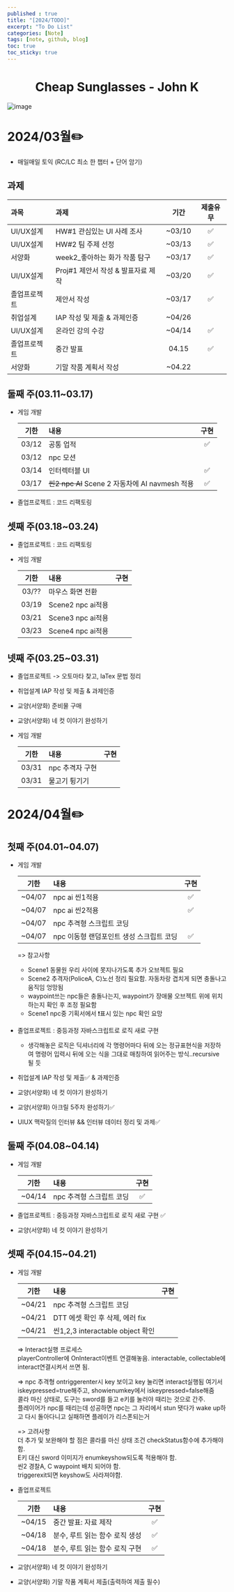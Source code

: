 ```yaml
---
published : true
title: "[2024/TODO]"
excerpt: "To Do List"
categories: [Note]
tags: [note, github, blog]
toc: true
toc_sticky: true
---
```


# <center><strong>Cheap Sunglasses</strong> - John K</center> 

![image](https://github.com/1004Jumto/1004Jumto.github.io/assets/96861450/dbde8292-c2b1-4275-8a5b-da38be410017)

# 2024/03월✏️

+ 매일매일 토익 (RC/LC 최소 한 챕터 + 단어 암기)  

## 과제

| 과목 | 과제 | 기간 | 제출유무 |
|:--|:--|:--:|:--:|
| UI/UX설계 | HW#1 관심있는 UI 사례 조사 | ~03/10 | ✅ | 
| UI/UX설계 | HW#2 팀 주제 선정 | ~03/13 | ✅ | 
| 서양화 | week2_좋아하는 화가 작품 탐구 | ~03/17 | ✅ |
| UI/UX설계 | Proj#1 제안서 작성 & 발표자료 제작| ~03/20 | ✅ |
| 졸업프로젝트 | 제안서 작성 | ~03/17 | ✅ |
| 취업설계 | IAP 작성 및 제출 & 과제인증 | ~04/26 |   |  
| UI/UX설계 | 온라인 강의 수강 | ~04/14 | ✅ |
| 졸업프로젝트 | 중간 발표 | 04.15 | ✅ |
| 서양화 | 기말 작품 계획서 작성 | ~04.22 | |
  
  
## 둘째 주(03.11~03.17)

+ 게임 개발  

  | 기한 | 내용 | 구현 |
  |:--:|:--|:--:| 
  | 03/12 | 공통 업적 | ✅ | 
  | 03/12 | npc 모션 |  | 
  | 03/14 |  인터렉터블 UI | ✅ | 
  | 03/17 |  ~~씬2 npc AI~~ Scene 2 자동차에 AI navmesh 적용 | ✅ | 


+ 졸업프로젝트 : 코드 리팩토링


## 셋째 주(03.18~03.24)
 
+ 졸업프로젝트 : 코드 리팩토링

+ 게임 개발  

  | 기한 | 내용 | 구현 |
  |:--:|:--|:--:| 
  | 03/?? | 마우스 화면 전환 |  | 
  | 03/19 | Scene2 npc ai적용 |  | 
  | 03/21 | Scene3 npc ai적용 |  | 
  | 03/23 | Scene4 npc ai적용 |  |   


## 넷째 주(03.25~03.31)

+ 졸업프로젝트 -> 오토마타 찾고, laTex 문법 정리
+ 취업설계 IAP 작성 및 제출 & 과제인증
+ 교양(서양화) 준비물 구매
+ 교양(서양화) 네 컷 이야기 완성하기
+ 게임 개발  

  | 기한 | 내용 | 구현 |
  |:--:|:--|:--:| 
  | 03/31 | npc 추격자 구현 |  | 
  | 03/31 | 물고기 튕기기 |  | 


# 2024/04월✏️

## 첫째 주(04.01~04.07)

+ 게임 개발  

  | 기한 | 내용 | 구현 |
  |:--:|:--|:--:| 
  | ~04/07 |  npc ai 씬1적용 | ✅ | 
  | ~04/07 |  npc ai 씬2적용 | ✅ |
  | ~04/07 |  npc 추격형 스크립트 코딩 |  |
  | ~04/07 |  npc 이동형 랜덤포인트 생성 스크립트 코딩 | ✅ |    

  => 참고사항
    + Scene1 동물원 우리 사이에 못지나가도록 추가 오브젝트 필요
    + Scene2 추격자(PoliceA, C)노선 정리 필요함. 자동차랑 겹치게 되면 충돌나고 움직임 엉망됨
    + waypoint쓰는 npc들은 충돌나는지, waypoint가 장애물 오브젝트 위에 위치하는지 확인 후 조정 필요함
    + Scene1 npc중 기획서에서 ❗표시 있는 npc 확인 요망 


+ 졸업프로젝트 : 중등과정 자바스크립트로 로직 새로 구현
    + 생각해놓은 로직은 딕셔너리에 각 명령어마다 뒤에 오는 정규표현식을 저장하여 명령어 입력시 뒤에 오는 식을 그대로 매칭하여 읽어주는 방식..recursive 될 듯 

+ 취업설계 IAP 작성 및 제출✅ & 과제인증
+ 교양(서양화) 네 컷 이야기 완성하기
+ 교양(서양화) 아크릴 5주차 완성하기✅
+ UIUX 맥락질의 인터뷰 && 인터뷰 데이터 정리 및 과제✅

## 둘째 주(04.08~04.14)

+ 게임 개발  

  | 기한 | 내용 | 구현 |
  |:--:|:--|:--:| 
  | ~04/14 |  npc 추격형 스크립트 코딩 | ✅ |    
 
+ 졸업프로젝트 : 중등과정 자바스크립트로 로직 새로 구현 ✅

+ 교양(서양화) 네 컷 이야기 완성하기 

## 셋째 주(04.15~04.21)

+ 게임 개발  

  | 기한 | 내용 | 구현 |
  |:--:|:--|:--:| 
  | ~04/21 |  npc 추격형 스크립트 코딩 | |
  | ~04/21 |  DTT 에셋 확인 후 삭제, 에러 fix | |
  | ~04/21 |  씬1,2,3 interactable object 확인 | |  

  => Interact실행 프로세스  
  playerController에 OnInteract이벤트 연결해놓음. interactable, collectable에 interact연결시켜서 쓰면 됨.  
  
  => npc 추격형 
  ontriggerenter시 key 보이고 key 눌리면 interact실행됨 여기서 iskeypressed=true해주고, showienumkey에서 iskeypressed=false해줌   
  콜라 마신 상태로, 도구는 sword를 들고 e키를 눌러야 때리는 것으로 간주.  
  플레이어가 npc를 때리는데 성공하면 npc는 그 자리에서 stun 됏다가 wake up하고 다시 돌아다니고 실패하면 플레이가 리스폰되는거  

  => 고려사항  
  더 추가 및 보완해야 할 점은 콜라를 마신 상태 조건 checkStatus함수에 추가해야 함.   
  E키 대신 sword 이미지가 enumkeyshow되도록 적용해야 함.  
  씬2 경찰A, C waypoint 배치 되어야 함.  
  triggerexit되면 keyshow도 사라져야함.  


+ 졸업프로젝트 
  
  | 기한 | 내용 | 구현 |
  |:--:|:--|:--:| 
  | ~04/15 | 중간 발표: 자료 제작 | ✅ |
  | ~04/18 | 분수, 루트 읽는 함수 로직 생성 | ✅ |
  | ~04/18 | 분수, 루트 읽는 함수 로직 구현 | ✅ |
  
+ 교양(서양화) 네 컷 이야기 완성하기 
+ 교양(서양화) 기말 작품 계획서 제출(출력하여 제출 필수)